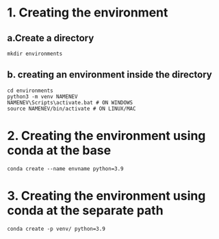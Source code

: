 # 1. Creating the environment
## a.Create a directory
```
mkdir environments
```

## b. creating an environment inside the directory
```
cd environments
python3 -m venv NAMENEV
NAMENEV\Scripts\activate.bat # ON WINDOWS
source NAMENEV/bin/activate # ON LINUX/MAC
```
# 2. Creating the environment using conda at the base
```
conda create --name envname python=3.9
```

# 3. Creating the environment using conda at the separate path
```
conda create -p venv/ python=3.9
```
